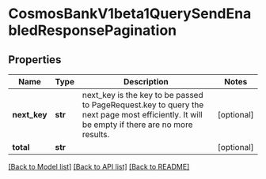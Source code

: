 # CosmosBankV1beta1QuerySendEnabledResponsePagination

## Properties
Name | Type | Description | Notes
------------ | ------------- | ------------- | -------------
**next_key** | **str** | next_key is the key to be passed to PageRequest.key to query the next page most efficiently. It will be empty if there are no more results. | [optional] 
**total** | **str** |  | [optional] 

[[Back to Model list]](../README.md#documentation-for-models) [[Back to API list]](../README.md#documentation-for-api-endpoints) [[Back to README]](../README.md)

